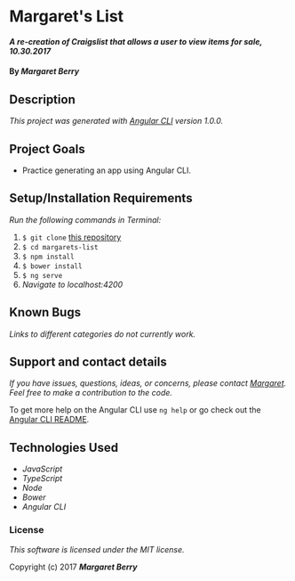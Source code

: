 # Margaret's List

#### _A re-creation of Craigslist that allows a user to view items for sale, 10.30.2017_

#### By _**Margaret Berry**_

## Description
_This project was generated with [Angular CLI](https://github.com/angular/angular-cli) version 1.0.0._

## Project Goals
* Practice generating an app using Angular CLI.

## Setup/Installation Requirements
_Run the following commands in Terminal:_

1. `$ git clone` [this repository](https://github.com/codemargaret/margarets-list.git)
2. `$ cd margarets-list`
3. `$ npm install`
4. `$ bower install`
5. `$ ng serve`
6. _Navigate to localhost:4200_

## Known Bugs
_Links to different categories do not currently work._

## Support and contact details
_If you have issues, questions, ideas, or concerns, please contact [Margaret](codeberry1@gmail.com). Feel free to make a contribution to the code._

To get more help on the Angular CLI use `ng help` or go check out the [Angular CLI README](https://github.com/angular/angular-cli/blob/master/README.md).

## Technologies Used
* _JavaScript_
* _TypeScript_
* _Node_
* _Bower_
* _Angular CLI_

### License
*This software is licensed under the MIT license.*

Copyright (c) 2017 **_Margaret Berry_**
